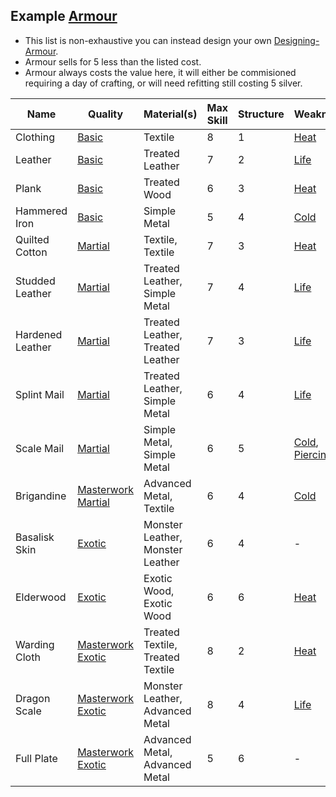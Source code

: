 ## Example [Armour](Armour)
* This list is non-exhaustive you can instead design your own [Designing-Armour](Designing-Armour).
* Armour sells for 5 less than the listed cost.
* Armour always costs the value here, it will either be commisioned requiring a day of crafting, or will need refitting still costing 5 silver.

| Name             | Quality                                                         | Material(s)                      | Max Skill | Structure | Weakness                                         | Resistance                                             | Trait(s)                                                                                             | Cost |
| ---------------- | --------------------------------------------------------------- | -------------------------------- | --------- | --------- | ------------------------------------------------ | ------------------------------------------------------ | ---------------------------------------------------------------------------------------------------- | ---- |
| Clothing         | [Basic](Armour.md#Quality)                                      | Textile                          | 8         | 1         | [Heat](Combat#Heat)                              | -                                                      | -                                                                                                    | 15   |
| Leather          | [Basic](Armour.md#Quality)                                      | Treated Leather                  | 7         | 2         | [Life](Combat#Life)                              | -                                                      | -                                                                                                    | 15   |
| Plank            | [Basic](Armour.md#Quality)                                      | Treated Wood                     | 6         | 3         | [Heat](Combat#Heat)                              | -                                                      | -                                                                                                    | 15   |
| Hammered Iron    | [Basic](Armour.md#Quality)                                      | Simple Metal                     | 5         | 4         | [Cold](Combat#Cold)                              | -                                                      | -                                                                                                    | 15   |
| Quilted Cotton   | [Martial](Armour.md#Quality)                                    | Textile, Textile                 | 7         | 3         | [Heat](Combat#Heat)                              | [Impact](Combat.md#Impact)                             | [Padded](Armour-Traits.md#Padded)                                                                    | 15   |
| Studded Leather  | [Martial](Armour.md#Quality)                                    | Treated Leather, Simple Metal    | 7         | 4         | [Life](Combat#Life)                              | -                                                      | [Reinforced](Armour-Traits.md#Reinforced)                                                            | 23   |
| Hardened Leather | [Martial](Armour.md#Quality)                                    | Treated Leather, Treated Leather | 7         | 3         | [Life](Combat#Life)                              | [Rending](Combat#Rending)                              | [Hardened](Armour-Traits.md#Hardened)                                                                | 23   |
| Splint Mail      | [Martial](Armour.md#Quality)                                    | Treated Leather, Simple Metal    | 6         | 4         | [Life](Combat#Life)                              |                                                        | [Fortified](Armour-Traits.md#Lightweight%20Materials)                                                | 23   |
| Scale Mail       | [Martial](Armour.md#Quality)                                    | Simple Metal, Simple Metal       | 6         | 5         | [Cold](Combat#Cold), [Piercing](Combat#Piercing) | [Rending](Combat#Rending)                              | [Mail](Armour-Traits.md#Mail)                                                                        | 23   |
| Brigandine       | [Masterwork](Armour.md#Masterwork) [Martial](Armour.md#Quality) | Advanced Metal, Textile          | 6         | 4         | [Cold](Combat#Cold)                              | [Impact](Combat.md#Impact)                             | [Lightweight Materials](Armour-Traits.md#Lightweight%20Materials), [Padded](Armour-Traits.md#Padded) | 42   |
| Basalisk Skin    | [Exotic](Armour.md#Quality)                                     | Monster Leather, Monster Leather | 6         | 4         | -                                                | [Rending](Combat#Rending)                              | [Natural Resilience](Armour-Traits.md#Natural%20Resilience)                                          | 45   |
| Elderwood        | [Exotic](Armour.md#Quality)                                     | Exotic Wood, Exotic Wood         | 6         | 6         | [Heat](Combat#Heat)                              | -                                                      | [Ironbark](Armour-Traits.md#Ironbark)                                                                | 45   |
| Warding Cloth    | [Masterwork](Armour.md#Masterwork) [Exotic](Armour.md#Quality)  | Treated Textile, Treated Textile | 8         | 2         | [Heat](Combat#Heat)                              | [Magic](magic)                                         | [Fine](Armour-Traits.md#Fine), [Warded](Armour-Traits.md#Warded)                                     | 45   |
| Dragon Scale     | [Masterwork](Armour.md#Masterwork) [Exotic](Armour.md#Quality)  | Monster Leather, Advanced Metal  | 8         | 4         | [Life](Combat#Life)                              | [Heat](Combat#Heat)                                    | [Mail](Armour-Traits.md#Mail), [Natural Resilience](Armour-Traits.md#Natural%20Resilience)           | 45   |
| Full Plate       | [Masterwork](Armour.md#Masterwork) [Exotic](Armour.md#Quality)  | Advanced Metal, Advanced Metal   | 5         | 6         | -                                                | [Rending](Combat#Rending), [Piercing](Combat#Piercing) | [Insulated](Armour-Traits.md#Insulated), [Tempered](Armour-Traits.md#Tempered)                       | 45   |

